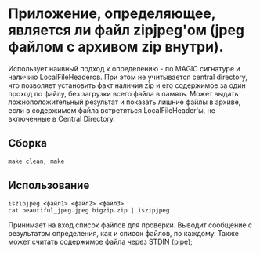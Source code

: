 # Приложение, определяющее, является ли файл zipjpeg'ом (jpeg файлом с архивом zip внутри).

Использует наивный подход к определению - по MAGIC сигнатуре и наличию LocalFileHeaderов. При этом не учитывается central directory, что позволяет установить факт наличия zip и его содержимое за один проход по файлу, без загрузки всего файла в память.
Может выдать ложноположительный результат и показать лишние файлы в архиве, если в содержимом файла встретяться LocalFileHeader'ы, не включенные в Central Directory.
## Сборка
    make clean; make

## Использование
    iszipjpeg <файл1> <файл2> <файл3>
    cat beautiful_jpeg.jpeg bigzip.zip | iszipjpeg
Принимает на вход список файлов для проверки. Выводит сообщение с результатом определения, как и список файлов, по каждому. Также может считать содержимое файла через STDIN (pipe);
